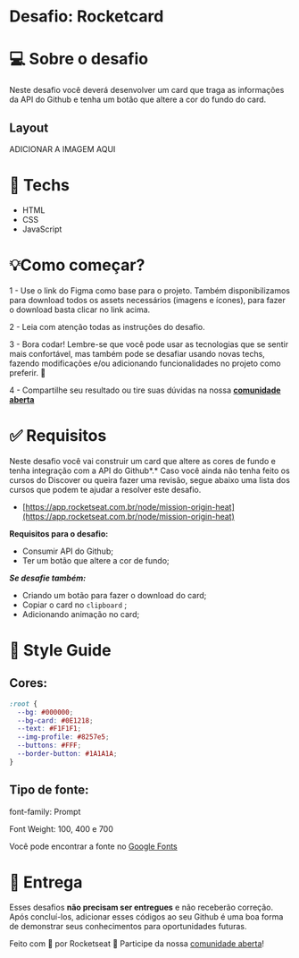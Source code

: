 # Desafio: Rocketcard

# 💻 Sobre o desafio

Neste desafio você deverá desenvolver um card que traga as informações da API do Github e tenha um botão que altere a cor do fundo do card.

## Layout

ADICIONAR A IMAGEM AQUI


# 🚀 **Techs**

- HTML
- CSS
- JavaScript

# 💡**Como começar?**

1 - Use o link do Figma como base para o projeto. Também disponibilizamos para download todos os assets necessários (imagens e ícones), para fazer o download basta clicar no link acima.  

2 - Leia com atenção todas as instruções do desafio.

3 - Bora codar! Lembre-se que você pode usar as tecnologias que se sentir mais confortável, mas também pode se desafiar usando novas techs, fazendo modificações e/ou adicionando funcionalidades no projeto como preferir. 🚀

4 - Compartilhe seu resultado ou tire suas dúvidas na nossa [**comunidade aberta**](https://discord.gg/bacwY2gDCF)

# ✅ **Requisitos**

Neste desafio você vai construir um card que altere as cores de fundo e tenha integração com a API do Github*.* Caso você ainda não tenha feito os cursos do Discover ou queira fazer uma revisão, segue abaixo uma lista dos cursos que podem te ajudar a resolver este desafio.

- [https://app.rocketseat.com.br/node/mission-origin-heat](https://app.rocketseat.com.br/node/mission-origin-heat)

**Requisitos para o desafio:**

- Consumir API do Github;
- Ter um botão que altere a cor de fundo;

***Se desafie também:***

- Criando um botão para fazer o download do card;
- Copiar o card no `clipboard` ;
- Adicionando animação no card;

# 🎨 Style Guide

## **Cores:**

```css
:root {
  --bg: #000000;
  --bg-card: #0E1218;
  --text: #F1F1F1;
  --img-profile: #8257e5;
  --buttons: #FFF;
  --border-button: #1A1A1A;
}
```

## **Tipo de fonte:**

font-family: Prompt 

Font Weight: 100, 400 e 700

Você pode encontrar a fonte no [Google Fonts](https://fonts.google.com/)

# 📅 Entrega

Esses desafios **não precisam ser entregues** e não receberão correção. Após concluí-los, adicionar esses códigos ao seu Github é uma boa forma de demonstrar seus conhecimentos para oportunidades futuras.

Feito com 💜 por Rocketseat 👋 Participe da nossa [comunidade aberta](https://discord.gg/bacwY2gDCF)!